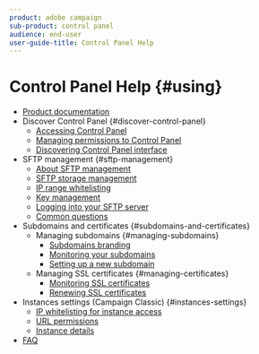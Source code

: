 ```yaml
---
product: adobe campaign
sub-product: control panel
audience: end-user
user-guide-title: Control Panel Help
---
```


# Control Panel Help {#using}

+ [Product documentation](control-panel-home.md)
+ Discover Control Panel {#discover-control-panel}
  + [Accessing Control Panel](discover/using/accessing-control-panel.md)
  + [Managing permissions to Control Panel](discover/using/managing-permissions.md)
  + [Discovering Control Panel interface](discover/using/discovering-the-interface.md)
+ SFTP management {#sftp-management}
  + [About SFTP management](sftp/using/about-sftp-management.md)
  + [SFTP storage management](sftp/using/sftp-storage-management.md)
  + [IP range whitelisting](sftp/using/ip-range-whitelisting.md)
  + [Key management](sftp/using/key-management.md)
  + [Logging into your SFTP server](sftp/using/logging-into-sftp-server.md)
  + [Common questions](sftp/using/common-questions.md)
+ Subdomains and certificates {#subdomains-and-certificates}
  + Managing subdomains {#managing-subdomains}
    + [Subdomains branding](subdomains-certificates/using/subdomains-branding.md)
    + [Monitoring your subdomains](subdomains-certificates/using/monitoring-subdomains.md)
    + [Setting up a new subdomain](subdomains-certificates/using/setting-up-new-subdomain.md)
  + Managing SSL certificates {#managing-certificates}
    + [Monitoring SSL certificates](subdomains-certificates/using/monitoring-ssl-certificates.md)
    + [Renewing SSL certificates](subdomains-certificates/using/renewing-subdomain-certificate.md)
+ Instances settings (Campaign Classic) {#instances-settings}
  + [IP whitelisting for instance access](instances-settings/using/ip-whitelisting-instance-access.md)
  + [URL permissions](instances-settings/using/url-permissions.md)
  + [Instance details](instances-settings/using/instance-details.md)
+ [FAQ](faq.md)
